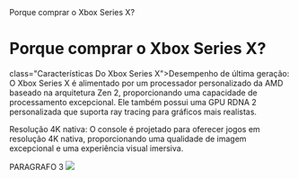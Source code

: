 <!DOCTYPE html>
<html lang="pt-br">
<head>
    <meta charset="UTF-8">
    <meta name="viewport" content="width=device-width, initial-scale=1.0"
    </title>Porque comprar o Xbox Series X?</title>
</head>
<body>
    <h1>Porque comprar o Xbox Series X?</h1>
    <p> class="Características Do Xbox Series X"><strengh>Desempenho de última geração:</strengh> O Xbox Series X é alimentado por um processador personalizado da AMD baseado na arquitetura Zen 2, proporcionando uma capacidade de processamento excepcional. Ele também possui uma GPU RDNA 2 personalizada que suporta ray tracing para gráficos mais realistas.</p>
    <p><strengh>Resolução 4K nativa:</strengh> O console é projetado para oferecer jogos em resolução 4K nativa, proporcionando uma qualidade de imagem excepcional e uma experiência visual imersiva.</p>
    <p>
    <p>PARAGRAFO 3 
    <img src="![Xbox Series X](https://github.com/vitorwoi/ceag/assets/142449104/311d2c12-165e-4cd1-a054-525f04188574)"

</body>
</html>
